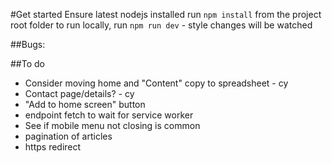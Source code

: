 #Get started
Ensure latest nodejs installed
run `npm install` from the project root folder
to run locally, run `npm run dev` - style changes will be watched

##Bugs:


##To do
* Consider moving home and "Content" copy to spreadsheet - cy
* Contact page/details? - cy
* "Add to home screen" button
* endpoint fetch to wait for service worker
* See if mobile menu not closing is common
* pagination of articles
* https redirect
